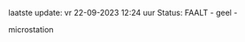 laatste update: 
vr 22-09-2023 12:24   uur 
Status: FAALT - geel - 
<div class="service Y">microstation</div>
